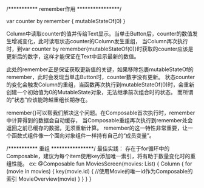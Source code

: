 /*********** remember作用 ****************/

var counter by remember {
    mutableStateOf(0)
}

Column中读取counter的值并传给Text显示。当单击Button后，counter的数值发生增减变化，此时读取状态counter的Column发生重组，
当Column再次执行时，到var counter by remember{mutableStateOf(0)}时获取的counter应该是更新后的数字，这样才能保证在Text中显示最新的数值。

此处的remember正是保证获取更新值的关键，如果移除包裹mutableStateOf的remember，此时会发现当单击Button时，counter数字没有更新。
状态counter的变化会触发Column的重组，当函数再次执行到mutableStateOf(0)时，会重新创建一个初始值为0的MutableState对象，无法继承前次组合时的状态。
而所谓的“状态”应该能跨越重组长期存在。

remember{}可以帮我们解决这个问题。在Composable首次执行时，remember中计算得到的数据会自动缓存，
当Composable重组再次执行到remember处会返回之前已缓存的数据，无须重新计算。
remember的这一特性非常重要，让一个函数式组件像一个面向对象组件一样持有自己的“成员变量”。


/*********** 重组 ****************/
最佳实践：
存在于for循环中的Composable，建议为每个item使用key添加唯一索引，将有助于数量变化时的重组性能。
ex:
@Composable
fun MoviesScreen(movies: List<Movie>) {
    Column {
        for (movie in movies) {
            key(movie.id) { //使用Movie的唯一id作为Composable的索引
            MovieOverview(movie)
            }
        }
    }
}